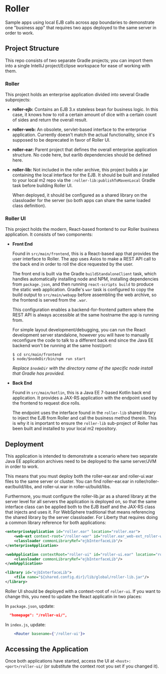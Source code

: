 # Roller

Sample apps using local EJB calls across app boundaries to demonstrate one "business app" that requires two apps deployed to the same server in order to work.

## Project Structure
This repo consists of two separate Gradle projects; you can import them into a single IntelliJ project/Eclipse workspace for ease of working with them. 

### Roller
This project holds an enterprise application divided into several Gradle subprojects:
- **roller-ejb:** Contains an EJB 3.x stateless bean for business logic. In this case, it knows how to roll a certain amount of dice with a certain count of sides and return the overall result.
- **roller-web:** An obsolete, servlet-based interface to the enterprise application. Currently doesn't match the actual functionality, since it's supposed to be deprecated in favor of Roller UI. 
- **roller-ear:** Parent project that defines the overall enterprise application structure. No code here, but earlib dependencies should be defined here.
- **roller-lib:** Not included in the roller archive, this project builds a jar containing the local interface for the EJB. It should be built and installed to your local m2 repo via the `:roller-lib:publishToMavenLocal` Gradle task before building Roller UI. 

  When deployed, it should be configured as a shared library on the classloader for the server (so both apps can share the same loaded class definition).

### Roller UI
This project holds the modern, React-based frontend to our Roller business application. It consists of two components:
- **Front End**
  
  Found in `src/main/frontend`, this is a React-based app that provides the user interface to Roller. The app uses Axios to make a REST API call to the back end in order to roll the dice requested by the user.

  The front end is built via the Gradle `buildStandaloneClient` task, which handles automatically installing node and NPM, installing dependencies from `package.json`, and then running `react-scripts build` to produce the static web application. Gradle's `war` task is configured to copy the build output to `src/main/webapp` before assembling the web archive, so the frontend is served from the `.war`. 

  This configuration enables a backend-for-frontend pattern where the REST API is always accessible at the same hostname the app is running from.

  For simple layout development/debugging, you can run the React development server standalone, however you will have to manually reconfigure the code to talk to a different back end since the Java EE backend won't be running at the same host/port:

  ```shell
  $ cd src/main/frontend
  $ node/$nodeDir/bin/npm run start
  ```

  _Replace `$nodeDir` with the directory name of the specific node install that Gradle has provided._

- **Back End**

  Found in `src/main/kotlin`, this is a Java EE 7-based Kotlin back end application. It provides a JAX-RS application with the endpoint used by the frontend to request dice rolls. 

  The endpoint uses the interface found in the `roller-lib` shared library to inject the EJB from Roller and call the business method therein. This is why it is important to ensure the `roller-lib` sub-project of Roller has been built and installed to your local m2 repository.

## Deployment

This application is intended to demonstrate a scenario where two separate Java EE application archives need to be deployed to the same server/JVM in order to work. 

This means that you must deploy both the roller-ear.ear and roller-ui.war files to the same server or cluster. You can find roller-ear.ear in roller/roller-ear/build/libs, and roller-ui.war in roller-ui/build/libs.

Furthermore, you must configure the roller-lib.jar as a shared library at the server level for all servers the application is deployed on, so that the same interface class can be applied both to the EJB itself and the JAX-RS class that injects and uses it. For WebSphere traditional that means referencing the shared library by the server classloader. For Liberty that requires doing a common library reference for both applications:

```xml
<enterpriseApplication id="roller.ear" location="roller.ear">
    <web-ext context-root="/roller-war" id="roller.ear_web-ext_roller-war" moduleName="roller-war"/>
    <classloader commonLibraryRef="ejbInterfaceLib"/>
</enterpriseApplication>

<webApplication contextRoot="roller-ui" id="roller-ui.ear" location="roller-ui.war">
    <classloader commonLibraryRef="ejbInterfaceLib"/>
</webApplication>

<library id="ejbInterfaceLib">
    <file name="${shared.config.dir}/lib/global/roller-lib.jar"/>
</library>
```

Roller UI should be deployed with a context-root of `roller-ui`. If you want to change this, you need to update the React applicatin in two places:

In `package.json`, update:
```json
  "homepage": "/roller-ui/",
```

In `index.js`, update:
```jsx
    <Router basename={'/roller-ui'}>
```

## Accessing the Application

Once both applications have started, access the UI at `<host>:<port>/roller-ui/` (or substitute the context root you set if you changed it).
